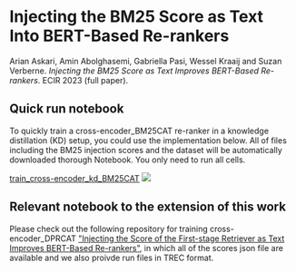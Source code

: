 # Injecting the BM25 Score as Text Into BERT-Based Re-rankers
Arian Askari, Amin Abolghasemi, Gabriella Pasi, Wessel Kraaij and Suzan Verberne. *Injecting the BM25 Score as Text Improves BERT-Based Re-rankers*. ECIR 2023 (full paper).

## Quick run notebook

To quickly train a cross-encoder_BM25CAT re-ranker in a knowledge distillation (KD) setup, you could use the implementation below. All of files including the BM25 injection scores and the dataset will be automatically downloaded thorough Notebook. You only need to run all cells.

[train_cross-encoder_kd_BM25CAT](https://colab.research.google.com/drive/1mzWJ3vBciCYpjce75rHirLwUYL_4nTdS?usp=sharing) [![](https://colab.research.google.com/assets/colab-badge.svg)](https://colab.research.google.com/drive/1mzWJ3vBciCYpjce75rHirLwUYL_4nTdS?usp=sharing) 

## Relevant notebook to the extension of this work
Please check out the following repository for training cross-encoder_DPRCAT ["Injecting the Score of the First-stage Retriever as Text Improves BERT-Based Re-rankers"](https://github.com/arian-askari/ms-marco-MiniLM-L-12-v3/), in which all of the scores json file are available and we also proivde run files in TREC format.
